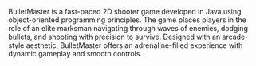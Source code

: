 BulletMaster is a fast-paced 2D shooter game developed in Java using object-oriented programming principles. The game places players in the role of an elite marksman navigating through waves of enemies, dodging bullets, and shooting with precision to survive. Designed with an arcade-style aesthetic, BulletMaster offers an adrenaline-filled experience with dynamic gameplay and smooth controls.

